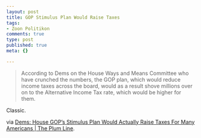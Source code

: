 ```yaml
--- 
layout: post
title: GOP Stimulus Plan Would Raise Taxes
tags: 
- Zoon Politikon
comments: true
type: post
published: true
meta: {}

---
```

<blockquote>According to Dems on the House Ways and Means Committee who have crunched the numbers, the GOP plan, which would reduce income taxes across the board, would as a result shove millions over on to the Alternative Income Tax rate, which would be higher for them.</blockquote>
Classic.

via <a href="http://theplumline.whorunsgov.com/stimulus-package/dems-house-gops-stimulus-plan-would-actually-raise-taxes-for-many-americans/">Dems: House GOP’s Stimulus Plan Would Actually Raise Taxes For Many Americans | The Plum Line</a>.
